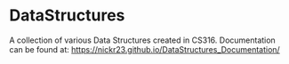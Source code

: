 # DataStructures
A collection of various Data Structures created in CS316.
Documentation can be found at: https://nickr23.github.io/DataStructures_Documentation/
